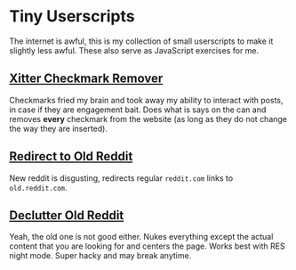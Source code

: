 # Tiny Userscripts
The internet is awful, this is my collection of small userscripts to make it slightly less awful. These also serve as JavaScript exercises for me.

## [Xitter Checkmark Remover](https://github.com/akkaygin/tiny-userscripts/raw/refs/heads/main/removeXitterCheckmarks.user.js)
Checkmarks fried my brain and took away my ability to interact with posts, in case if they are engagement bait. Does what is says on the can and removes **every** checkmark from the website (as long as they do not change the way they are inserted).

## [Redirect to Old Reddit](https://github.com/akkaygin/tiny-userscripts/raw/refs/heads/main/redditRedirect.user.js)
New reddit is disgusting, redirects regular `reddit.com` links to `old.reddit.com`.

## [Declutter Old Reddit](https://github.com/akkaygin/tiny-userscripts/raw/refs/heads/main/redditDeclutter.user.js)
Yeah, the old one is not good either. Nukes everything except the actual content that you are looking for and centers the page. Works best with RES night mode. Super hacky and may break anytime.